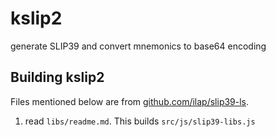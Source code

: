 # kslip2
generate SLIP39 and convert mnemonics to base64 encoding

## Building kslip2

Files mentioned below are from [github.com/ilap/slip39-ls](https://github.com/ilap/slip39-js). 

1. read `libs/readme.md`. This builds `src/js/slip39-libs.js`
